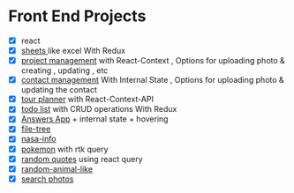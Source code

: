# Front End Projects

* [X]  react
  * [X]  [sheets ](https://github.com/brbackendops/frontends/tree/main/react/sheets)like excel With Redux
  * [X]  [project management](https://github.com/brbackendops/frontends/tree/main/react/project_management) with React-Context , Options for uploading photo & creating , updating , etc
  * [X]  [contact management](https://github.com/brbackendops/frontends/tree/main/react/contact_management) With Internal State , Options for uploading photo & updating the contact
  * [X]  [tour planner](https://github.com/brbackendops/frontends/tree/main/react/tour%20plans) with React-Context-API
  * [X]  [todo list](https://github.com/brbackendops/frontends/tree/main/react/todo-list) with CRUD operations With Redux
  * [X]  [Answers App](https://github.com/brbackendops/frontends/tree/main/react/answers_app) + internal state + hovering
  * [X]  [file-tree](https://github.com/brbackendops/frontends/tree/main/react/file-tree)
  * [X]  [nasa-info](https://github.com/brbackendops/frontends/tree/main/react/nasaInfo)
  * [X]  [pokemon](https://github.com/brbackendops/frontends/tree/main/react/pokemon%20with%20rtk%20query) with rtk query
  * [X]  [random quotes](https://github.com/brbackendops/frontends/tree/main/react/random%20quotes%20using%20react-query) using react query
  * [X]  [random-animal-like](https://github.com/brbackendops/frontends/tree/main/react/random-animal)
  * [X]  [search photos](https://github.com/brbackendops/frontends/tree/main/react/search%20photos)
